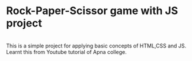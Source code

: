 # Rock-Paper-Scissor game with JS project
<br>
This is a simple project for applying basic concepts of HTML,CSS and JS.<br>
Learnt this from Youtube tutorial of Apna college.